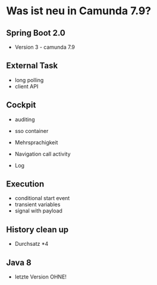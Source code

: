 # Was ist neu in Camunda 7.9?

## Spring Boot 2.0

* Version 3 - camunda 7.9

## External Task

* long polling
* client API

## Cockpit

* auditing
* sso container

* Mehrsprachigkeit
* Navigation call activity
* Log

## Execution

* conditional start event
* transient variables
* signal with payload

## History clean up

* Durchsatz *4


## Java 8

- letzte Version OHNE!
